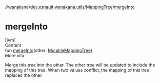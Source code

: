 //[wanakana](../../index.md)/[dev.esnault.wanakana.utils](../index.md)/[MappingTree](index.md)/[mergeInto](merge-into.md)



# mergeInto  
[jvm]  
Content  
fun [mergeInto](merge-into.md)(other: [MutableMappingTree](../-mutable-mapping-tree/index.md))  
More info  


Merge this tree into the other. The other tree will be updated to include the mapping of this tree. When two values conflict, the mapping of this tree replaces the other.

  



